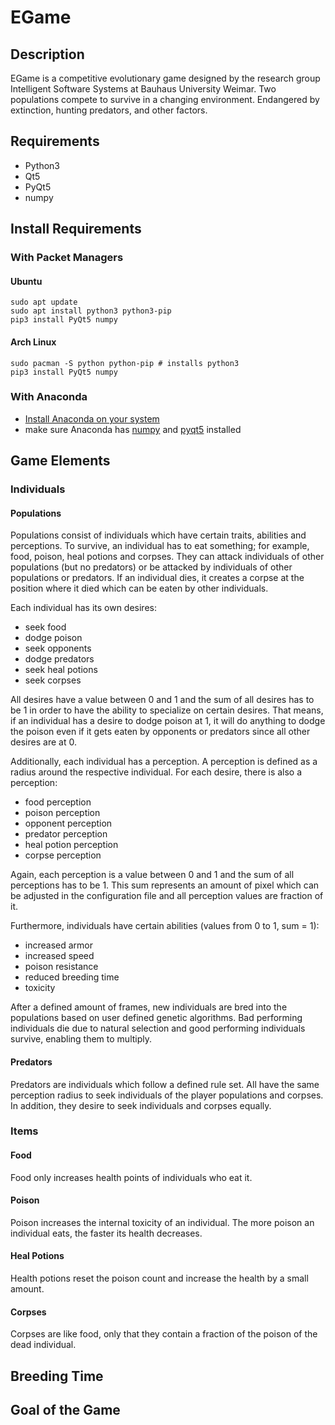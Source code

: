 # EGame

## Description
EGame is a competitive evolutionary game designed by the research group Intelligent Software Systems at Bauhaus University Weimar.
Two populations compete to survive in a changing environment.
Endangered by extinction, hunting predators, and other factors.

## Requirements
- Python3
- Qt5
- PyQt5
- numpy

## Install Requirements
### With Packet Managers
#### Ubuntu
```
sudo apt update
sudo apt install python3 python3-pip
pip3 install PyQt5 numpy
```

#### Arch Linux
```
sudo pacman -S python python-pip # installs python3
pip3 install PyQt5 numpy
```

### With Anaconda
- [Install Anaconda on your system](https://www.anaconda.com/download)
- make sure Anaconda has [numpy](https://anaconda.org/conda-forge/numpy) and [pyqt5](https://anaconda.org/dsdale24/pyqt5) installed

## Game Elements

### Individuals
#### Populations
Populations consist of individuals which have certain traits, abilities and perceptions.
To survive, an individual has to eat something; for example, food, poison, heal potions and corpses.
They can attack individuals of other populations (but no predators) or be attacked by individuals of other populations or predators.
If an individual dies, it creates a corpse at the position where it died which can be eaten by other individuals.

Each individual has its own desires:
- seek food
- dodge poison
- seek opponents
- dodge predators
- seek heal potions
- seek corpses

All desires have a value between 0 and 1 and the sum of all desires has to be 1 in order to have the ability to specialize on certain desires.
That means, if an individual has a desire to dodge poison at 1, it will do anything to dodge the poison even if it gets eaten by opponents or predators since all other desires are at 0.

Additionally, each individual has a perception.
A perception is defined as a radius around the respective individual.
For each desire, there is also a perception:
- food perception
- poison perception
- opponent perception
- predator perception
- heal potion perception
- corpse perception

Again, each perception is a value between 0 and 1 and the sum of all perceptions has to be 1.
This sum represents an amount of pixel which can be adjusted in the configuration file and all perception values are fraction of it.

Furthermore, individuals have certain abilities (values from 0 to 1, sum = 1):
- increased armor
- increased speed
- poison resistance
- reduced breeding time
- toxicity


After a defined amount of frames, new individuals are bred into the populations based on user defined genetic algorithms.
Bad performing individuals die due to natural selection and good performing individuals survive, enabling them to multiply.

#### Predators
Predators are individuals which follow a defined rule set.
All have the same perception radius to seek individuals of the player populations and corpses.
In addition, they desire to seek individuals and corpses equally.

### Items
#### Food
Food only increases health points of individuals who eat it.

#### Poison
Poison increases the internal toxicity of an individual.
The more poison an individual eats, the faster its health decreases.

#### Heal Potions
Health potions reset the poison count and increase the health by a small amount.

#### Corpses
Corpses are like food, only that they contain a fraction of the poison of the dead individual.

## Breeding Time
<!-- TODO: to write -->

## Goal of the Game
<!-- TODO: to write -->